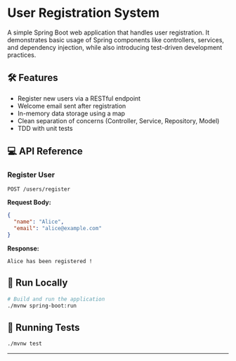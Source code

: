 # User Registration System

A simple Spring Boot web application that handles user registration. It demonstrates basic usage of Spring components like controllers, services, and dependency injection, while also introducing test-driven development practices.

## 🛠️ Features

- Register new users via a RESTful endpoint
- Welcome email sent after registration
- In-memory data storage using a map
- Clean separation of concerns (Controller, Service, Repository, Model)
- TDD with unit tests

## 💻 API Reference

### Register User

```http
POST /users/register
```

**Request Body:**

```json
{
  "name": "Alice",
  "email": "alice@example.com"
}
```

**Response:**

```
Alice has been registered !
```

## 🔧 Run Locally

```bash
# Build and run the application
./mvnw spring-boot:run
```

## 🧬 Running Tests

```bash
./mvnw test
```

---


